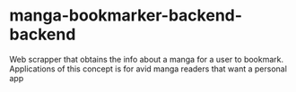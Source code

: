 # manga-bookmarker-backend-backend
Web scrapper that obtains the info about a manga for a user to bookmark. Applications of this concept is for avid manga readers that want a personal app
